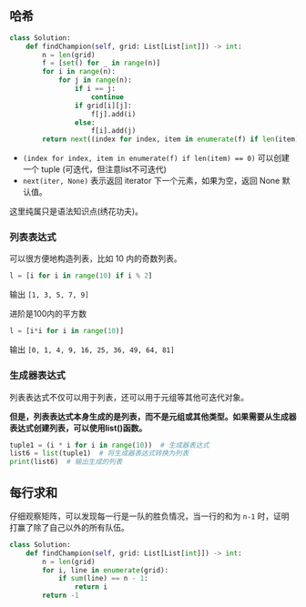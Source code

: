 
## 哈希

```python 
class Solution:
    def findChampion(self, grid: List[List[int]]) -> int:
        n = len(grid)
        f = [set() for _ in range(n)]
        for i in range(n):
            for j in range(n):
                if i == j: 
                    continue 
                if grid[i][j]:
                    f[j].add(i)
                else:
                    f[i].add(j)
        return next((index for index, item in enumerate(f) if len(item) == 0), None)
```

- `(index for index, item in enumerate(f) if len(item) == 0)` 可以创建一个 tuple (可迭代，但注意list不可迭代)
- `next(iter, None)` 表示返回 iterator 下一个元素，如果为空，返回 None 默认值。

这里纯属只是语法知识点(绣花功夫)。

### 列表表达式

可以很方便地构造列表，比如 10 内的奇数列表。

```python
l = [i for i in range(10) if i % 2]
```

输出 `[1, 3, 5, 7, 9]`

进阶是100内的平方数

```python 
l = [i*i for i in range(10)]
```

输出 `[0, 1, 4, 9, 16, 25, 36, 49, 64, 81]`

### 生成器表达式

列表表达式不仅可以用于列表，还可以用于元组等其他可迭代对象。

**但是，列表表达式本身生成的是列表，而不是元组或其他类型。如果需要从生成器表达式创建列表，可以使用list()函数。**

```python 
tuple1 = (i * i for i in range(10))  # 生成器表达式
list6 = list(tuple1)  # 将生成器表达式转换为列表
print(list6)  # 输出生成的列表
```

## 每行求和

仔细观察矩阵，可以发现每一行是一队的胜负情况，当一行的和为 `n-1` 时，证明打赢了除了自己以外的所有队伍。

```python 
class Solution:
    def findChampion(self, grid: List[List[int]]) -> int:
        n = len(grid)
        for i, line in enumerate(grid):
            if sum(line) == n - 1: 
                return i 
        return -1 
```

